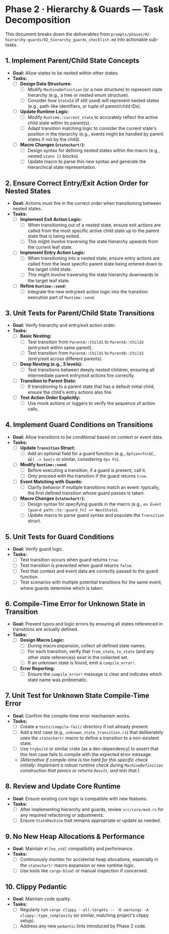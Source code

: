 # Phase 2 · Hierarchy & Guards — Task Decomposition

This document breaks down the deliverables from `prompts/phases/02-hierarchy-guards/02_hierarchy_guards_checklist.md` into actionable sub-tasks.

## 1. Implement Parent/Child State Concepts

*   **Goal:** Allow states to be nested within other states.
*   **Tasks:**
    *   [ ] **Design Data Structures:**
        *   [ ] Modify `MachineDefinition` (or a new structure) to represent state hierarchy (e.g., a tree or nested enum structure).
        *   [ ] Consider how `StateId` (if still used) will represent nested states (e.g., path-like identifiers, or tuple of parent/child IDs).
    *   [ ] **Update Runtime Logic:**
        *   [ ] Modify `Runtime::current_state` to accurately reflect the active child state within its parent(s).
        *   [ ] Adapt transition matching logic to consider the current state's position in the hierarchy (e.g., events might be handled by parent states if not by the child).
    *   [ ] **Macro Changes (`statechart!`):**
        *   [ ] Design syntax for defining nested states within the macro (e.g., nested `state {}` blocks).
        *   [ ] Update macro to parse this new syntax and generate the hierarchical state representation.

## 2. Ensure Correct Entry/Exit Action Order for Nested States

*   **Goal:** Actions must fire in the correct order when transitioning between nested states.
*   **Tasks:**
    *   [ ] **Implement Exit Action Logic:**
        *   [ ] When transitioning out of a nested state, ensure exit actions are called from the most specific active child state up to the parent state that is being exited.
        *   [ ] This might involve traversing the state hierarchy upwards from the current leaf state.
    *   [ ] **Implement Entry Action Logic:**
        *   [ ] When transitioning into a nested state, ensure entry actions are called from the least specific parent state being entered down to the target child state.
        *   [ ] This might involve traversing the state hierarchy downwards to the target leaf state.
    *   [ ] **Refine `Runtime::send`:**
        *   [ ] Integrate the new entry/exit action logic into the transition execution part of `Runtime::send`.

## 3. Unit Tests for Parent/Child State Transitions

*   **Goal:** Verify hierarchy and entry/exit action order.
*   **Tasks:**
    *   [ ] **Basic Nesting:**
        *   [ ] Test transition from `ParentA::Child1` to `ParentA::Child2` (entry/exit within same parent).
        *   [ ] Test transition from `ParentA::Child1` to `ParentB::Child1` (entry/exit across different parents).
    *   [ ] **Deep Nesting (e.g., 3 levels):**
        *   [ ] Test transitions between deeply nested children, ensuring all intermediate parent entry/exit actions fire correctly.
    *   [ ] **Transition to Parent State:**
        *   [ ] If transitioning to a parent state that has a default initial child, ensure the child's entry actions also fire.
    *   [ ] **Test Action Order Explicitly:**
        *   [ ] Use mock actions or loggers to verify the sequence of action calls.

## 4. Implement Guard Conditions on Transitions

*   **Goal:** Allow transitions to be conditional based on context or event data.
*   **Tasks:**
    *   [ ] **Update `Transition` Struct:**
        *   [ ] Add an optional field for a guard function (e.g., `Option<fn(&C, &E) -> bool>` or similar, considering `dyn Fn`).
    *   [ ] **Modify `Runtime::send`:**
        *   [ ] Before executing a transition, if a guard is present, call it.
        *   [ ] Only proceed with the transition if the guard returns `true`.
    *   [ ] **Event Matching with Guards:**
        *   [ ] Clarify behavior if multiple transitions match an event: typically, the first defined transition whose guard passes is taken.
    *   [ ] **Macro Changes (`statechart!`):**
        *   [ ] Design syntax for specifying guards in the macro (e.g., `on Event [guard path::to::guard_fn] => NextState`).
        *   [ ] Update macro to parse guard syntax and populate the `Transition` struct.

## 5. Unit Tests for Guard Conditions

*   **Goal:** Verify guard logic.
*   **Tasks:**
    *   [ ] Test transition occurs when guard returns `true`.
    *   [ ] Test transition is prevented when guard returns `false`.
    *   [ ] Test that context and event data are correctly passed to the guard function.
    *   [ ] Test scenarios with multiple potential transitions for the same event, where guards determine which is taken.

## 6. Compile-Time Error for Unknown State in Transition

*   **Goal:** Prevent typos and logic errors by ensuring all states referenced in transitions are actually defined.
*   **Tasks:**
    *   [ ] **Design Macro Logic:**
        *   [ ] During macro expansion, collect all defined state names.
        *   [ ] For each transition, verify that `from_state`, `to_state` (and any other state references) exist in the collected set.
        *   [ ] If an unknown state is found, emit a `compile_error!`.
    *   [ ] **Error Reporting:**
        *   [ ] Ensure the `compile_error!` message is clear and indicates which state name was problematic.

## 7. Unit Test for Unknown State Compile-Time Error

*   **Goal:** Confirm the compile-time error mechanism works.
*   **Tasks:**
    *   [ ] Create a `tests/compile-fail/` directory if not already present.
    *   [ ] Add a test case (e.g., `unknown_state_transition.rs`) that deliberately uses the `statechart!` macro to define a transition to a non-existent state.
    *   [ ] Use `trybuild` or similar crate (as a dev-dependency) to assert that this test case fails to compile with the expected error message.
    *   *(Alternative if compile-time is too hard for this specific check initially: Implement a robust runtime check during `MachineDefinition` construction that panics or returns `Result`, and test that.)*

## 8. Review and Update Core Runtime

*   **Goal:** Ensure existing core logic is compatible with new features.
*   **Tasks:**
    *   [ ] After implementing hierarchy and guards, review `src/core/mod.rs` for any required refactoring or adjustments.
    *   [ ] Ensure `StateMachine` trait remains appropriate or update as needed.

## 9. No New Heap Allocations & Performance

*   **Goal:** Maintain `#![no_std]` compatibility and performance.
*   **Tasks:**
    *   [ ] Continuously monitor for accidental heap allocations, especially in the `statechart!` macro expansion or new runtime logic.
    *   [ ] Use tools like `cargo-bloat` or manual inspection if concerned.

## 10. Clippy Pedantic

*   **Goal:** Maintain code quality.
*   **Tasks:**
    *   [ ] Regularly run `cargo clippy --all-targets -- -D warnings -A clippy::type_complexity` (or similar, matching project's clippy setup).
    *   [ ] Address any new `pedantic` lints introduced by Phase 2 code. 